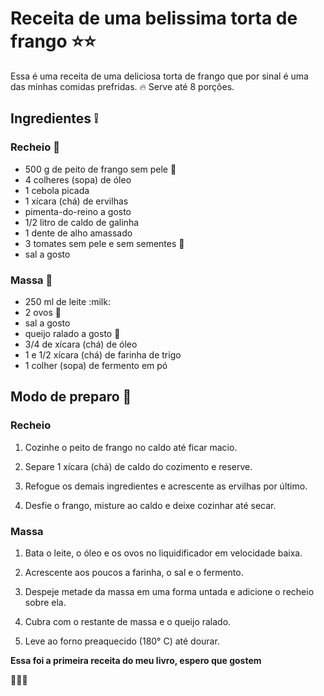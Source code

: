 # Receita de uma belissima torta de frango :star::star:

Essa é uma receita de uma deliciosa torta de frango que por sinal é uma das minhas comidas prefridas. :fire:
Serve até 8 porções.

## Ingredientes :grey_exclamation:

### Recheio :speech_balloon:

* 500 g de peito de frango sem pele :chicken:
* 4 colheres (sopa) de óleo 
* 1 cebola picada 
* 1 xícara (chá) de ervilhas 
* pimenta-do-reino a gosto 
* 1/2 litro de caldo de galinha
* 1 dente de alho amassado
* 3 tomates sem pele e sem sementes :tomato:
* sal a gosto 

### Massa 🥧

* 250 ml de leite :milk:
* 2 ovos :egg:
* sal a gosto
* queijo ralado a gosto :cheese:
* 3/4 de xícara (chá) de óleo 
* 1 e 1/2 xícara (chá) de farinha de trigo
* 1 colher (sopa) de fermento em pó

## Modo de preparo :pencil:

### Recheio 

1. Cozinhe o peito de frango no caldo até ficar macio.

1. Separe 1 xícara (chá) de caldo do cozimento e reserve.

1. Refogue os demais ingredientes e acrescente as ervilhas por último.

1. Desfie o frango, misture ao caldo e deixe cozinhar até secar.

### Massa

1. Bata o leite, o óleo e os ovos no liquidificador em velocidade baixa.

1. Acrescente aos poucos a farinha, o sal e o fermento.

1. Despeje metade da massa em uma forma untada e adicione o recheio sobre ela.

1. Cubra com o restante de massa e o queijo ralado.

1. Leve ao forno preaquecido (180° C) até dourar.


**Essa foi a primeira receita do meu livro, espero que gostem**

:clap::sunglasses::clap:
